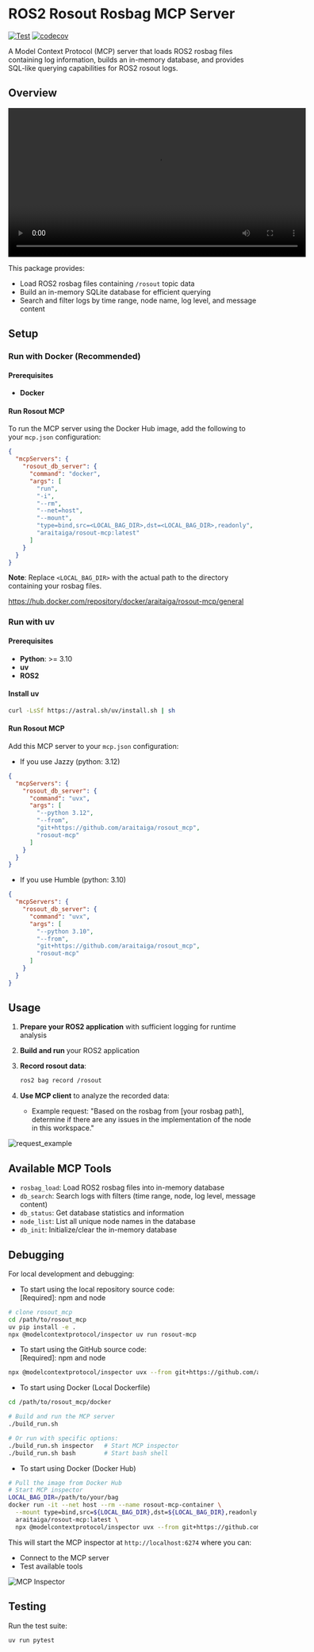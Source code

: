 # ROS2 Rosout Rosbag MCP Server

[![Test](https://github.com/araitaiga/rosout_mcp/actions/workflows/test.yml/badge.svg)](https://github.com/araitaiga/rosout_mcp/actions/workflows/test.yml)
[![codecov](https://codecov.io/gh/araitaiga/rosout_mcp/branch/main/graph/badge.svg)](https://codecov.io/gh/araitaiga/rosout_mcp)

A Model Context Protocol (MCP) server that loads ROS2 rosbag files containing log information, builds an in-memory database, and provides SQL-like querying capabilities for ROS2 rosout logs.

## Overview

<video src="./images/rosout_mcp_sample.webm" controls width="600">
</video>

This package provides:

- Load ROS2 rosbag files containing `/rosout` topic data
- Build an in-memory SQLite database for efficient querying
- Search and filter logs by time range, node name, log level, and message content

## Setup

### Run with Docker (Recommended)

#### Prerequisites

- **Docker**

#### Run Rosout MCP

To run the MCP server using the Docker Hub image, add the following to your `mcp.json` configuration:

```json
{
  "mcpServers": {
    "rosout_db_server": {
      "command": "docker",
      "args": [
        "run",
        "-i",
        "--rm",
        "--net=host",
        "--mount",
        "type=bind,src=<LOCAL_BAG_DIR>,dst=<LOCAL_BAG_DIR>,readonly",
        "araitaiga/rosout-mcp:latest"
      ]
    }
  }
}
```

**Note**: Replace `<LOCAL_BAG_DIR>` with the actual path to the directory containing your rosbag files.

<https://hub.docker.com/repository/docker/araitaiga/rosout-mcp/general>

### Run with uv

#### Prerequisites

- **Python**: >= 3.10
- **uv**
- **ROS2**

#### Install uv

```sh
curl -LsSf https://astral.sh/uv/install.sh | sh
```

#### Run Rosout MCP

Add this MCP server to your `mcp.json` configuration:

- If you use Jazzy (python: 3.12)  

```json
{
  "mcpServers": {
    "rosout_db_server": {
      "command": "uvx",
      "args": [
        "--python 3.12",
        "--from",
        "git+https://github.com/araitaiga/rosout_mcp",
        "rosout-mcp"
      ]
    }
  }
}
```

- If you use Humble (python: 3.10)

```json
{
  "mcpServers": {
    "rosout_db_server": {
      "command": "uvx",
      "args": [
        "--python 3.10",
        "--from",
        "git+https://github.com/araitaiga/rosout_mcp",
        "rosout-mcp"
      ]
    }
  }
}
```

## Usage

1. **Prepare your ROS2 application** with sufficient logging for runtime analysis
2. **Build and run** your ROS2 application
3. **Record rosout data**:

   ```sh
   ros2 bag record /rosout
   ```

4. **Use MCP client** to analyze the recorded data:
   - Example request: "Based on the rosbag from [your rosbag path], determine if there are any issues in the implementation of the node in this workspace."

![request_example](./images/rosout_mcp_request.png)

## Available MCP Tools

- `rosbag_load`: Load ROS2 rosbag files into in-memory database
- `db_search`: Search logs with filters (time range, node, log level, message content)
- `db_status`: Get database statistics and information
- `node_list`: List all unique node names in the database
- `db_init`: Initialize/clear the in-memory database

## Debugging

For local development and debugging:

- To start using the local repository source code:  
[Required]: npm and node  

```sh
# clone rosout_mcp
cd /path/to/rosout_mcp
uv pip install -e .
npx @modelcontextprotocol/inspector uv run rosout-mcp
```

- To start using the GitHub source code:  
[Required]: npm and node  

```sh
npx @modelcontextprotocol/inspector uvx --from git+https://github.com/araitaiga/rosout_mcp rosout-mcp
```

- To start using Docker (Local Dockerfile)

```sh
cd /path/to/rosout_mcp/docker

# Build and run the MCP server
./build_run.sh

# Or run with specific options:
./build_run.sh inspector   # Start MCP inspector
./build_run.sh bash        # Start bash shell
```

- To start using Docker (Docker Hub)

```sh
# Pull the image from Docker Hub
# Start MCP inspector
LOCAL_BAG_DIR=/path/to/your/bag
docker run -it --net host --rm --name rosout-mcp-container \
  --mount type=bind,src=${LOCAL_BAG_DIR},dst=${LOCAL_BAG_DIR},readonly \
  araitaiga/rosout-mcp:latest \
  npx @modelcontextprotocol/inspector uvx --from git+https://github.com/araitaiga/rosout_mcp rosout-mcp
```

This will start the MCP inspector at `http://localhost:6274` where you can:

- Connect to the MCP server
- Test available tools

![MCP Inspector](./images/inspector.png)

## Testing

Run the test suite:

```sh
uv run pytest
```
